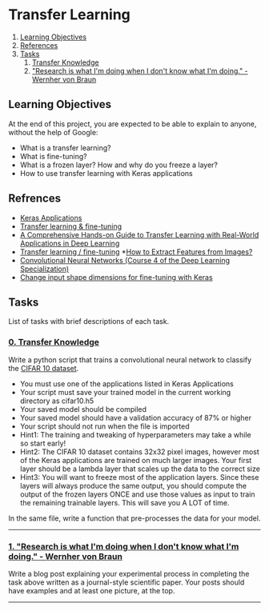 # Transfer Learning

1. [Learning Objectives](#learning-objectives)
2. [References](#references)
3. [Tasks](#tasks)
	1. [Transfer Knowledge](#0-transfer-knowledge)
	2. ["Research is what I'm doing when I don't know what I'm doing." - Wernher von Braun](#1-research)

## Learning Objectives
At the end of this project, you are expected to be able to explain to anyone, without the help of Google:

* What is a transfer learning?
* What is fine-tuning?
* What is a frozen layer? How and why do you freeze a layer?
* How to use transfer learning with Keras applications

## Refrences

* [Keras Applications](https://keras.io/api/applications/ "Keras Applications")
* [Transfer learning & fine-tuning](https://keras.io/guides/transfer_learning/ "Transfer learning & fine-tuning")
* [A Comprehensive Hands-on Guide to Transfer Learning with Real-World Applications in Deep Learning](https://towardsdatascience.com/a-comprehensive-hands-on-guide-to-transfer-learning-with-real-world-applications-in-deep-learning-212bf3b2f27a "A Comprehensive Hands-on Guide to Transfer Learning with Real-World Applications in Deep Learning")
* [Transfer learning / fine-tuning](https://colab.research.google.com/github/kylemath/ml4a-guides/blob/master/notebooks/transfer-learning.ipynb#scrollTo=zMxC6Pd1YobN "Transfer learning / fine-tuning")
*[How to Extract Features from Images?](https://www.youtube.com/watch?v=PaSEVY9d4RI "How to Extract Features from Images?")
* [Convolutional Neural Networks (Course 4 of the Deep Learning Specialization)](https://www.youtube.com/playlist?list=PLkDaE6sCZn6Gl29AoE31iwdVwSG-KnDzF "Convolutional Neural Networks (Course 4 of the Deep Learning Specialization)")
* [Change input shape dimensions for fine-tuning with Keras](https://www.pyimagesearch.com/2019/06/24/change-input-shape-dimensions-for-fine-tuning-with-keras/ "Change input shape dimensions for fine-tuning with Keras")

## Tasks
List of tasks with brief descriptions of each task.

### [0. Transfer Knowledge](https://github.com/BenDoschGit/holbertonschool-machine_learning/blob/main/supervised_learning/g/0-transfer.py "0-transfer.")

Write a python script that trains a convolutional neural network to classify the [CIFAR 10 dataset](https://keras.io/api/datasets/cifar10/ "CIFAR 10 dataset").

* You must use one of the applications listed in Keras Applications
* Your script must save your trained model in the current working directory as cifar10.h5
* Your saved model should be compiled
* Your saved model should have a validation accuracy of 87% or higher
* Your script should not run when the file is imported
* Hint1: The training and tweaking of hyperparameters may take a while so start early!
* Hint2: The CIFAR 10 dataset contains 32x32 pixel images, however most of the Keras applications are trained on much larger images. Your first layer should be a lambda layer that scales up the data to the correct size
* Hint3: You will want to freeze most of the application layers. Since these layers will always produce the same output, you should compute the output of the frozen layers ONCE and use those values as input to train the remaining trainable layers. This will save you A LOT of time.

In the same file, write a function that pre-processes the data for your model.

---

### [1. "Research is what I'm doing when I don't know what I'm doing." - Wernher von Braun](https://medium.com/@BenDosch/first-experience-with-transfer-learning-7f54e1ec786d "Research is what I'm doing when I don't know what I'm doing. - Wernher von Braun")

Write a blog post explaining your experimental process in completing the task above written as a journal-style scientific paper. Your posts should have examples and at least one picture, at the top.

---